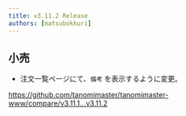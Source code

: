 ```yaml
---
title: v3.11.2 Release
authors: [matsubokkuri]
---
```


## 小売

- 注文一覧ページにて、`備考` を表示するように変更。

https://github.com/tanomimaster/tanomimaster-www/compare/v3.11.1...v3.11.2


